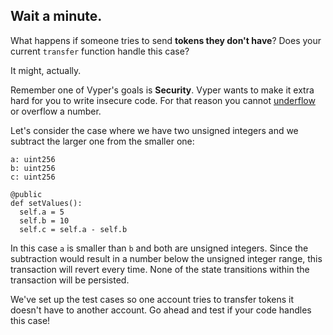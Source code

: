 ## Wait a minute.

What happens if someone tries to send **tokens they don't have**? Does your current `transfer` function handle this case?

It might, actually.

Remember one of Vyper's goals is **Security**. Vyper wants to make it extra hard for you to write insecure code. For that reason you cannot [underflow](?tab=details&scroll=Integer%20Underflow) or overflow a number. 

Let's consider the case where we have two unsigned integers and we subtract the larger one from the smaller one:

```
a: uint256
b: uint256
c: uint256

@public
def setValues():
  self.a = 5
  self.b = 10
  self.c = self.a - self.b
```

In this case `a` is smaller than `b` and both are unsigned integers. Since the subtraction would result in a number below the unsigned integer range, 
this transaction will revert every time. None of the state transitions within the transaction will be persisted.

We've set up the test cases so one account tries to transfer tokens it doesn't have to another account. Go ahead and test if your code handles this case!